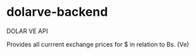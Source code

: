 # dolarve-backend

DOLAR VE API

Provides all currrent exchange prices for $ in relation to Bs. (Ve)
